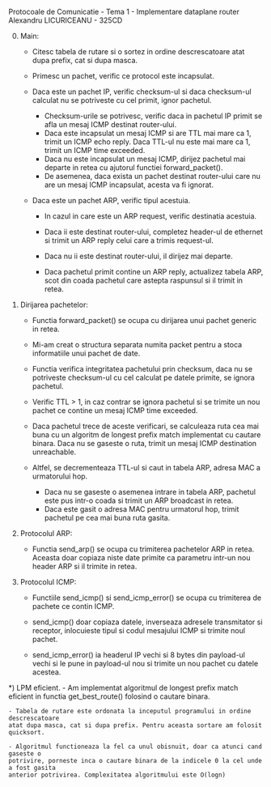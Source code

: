 Protocoale de Comunicatie - Tema 1 - Implementare dataplane router
Alexandru LICURICEANU - 325CD

0) Main:
	- Citesc tabela de rutare si o sortez in ordine descrescatoare atat dupa prefix,
	cat si dupa masca.
	- Primesc un pachet, verific ce protocol este incapsulat.
	
	- Daca este un pachet IP, verific checksum-ul si daca checksum-ul calculat nu se
	potriveste cu cel primit, ignor pachetul.
		- Checksum-urile se potrivesc, verific daca in pachetul IP primit se afla un
		mesaj ICMP destinat router-ului. 
		- Daca este incapsulat un mesaj ICMP si are TTL mai mare ca 1, trimit un ICMP
		echo reply. Daca TTL-ul nu este mai mare ca 1, trimit un ICMP time exceeded.
		- Daca nu este incapsulat un mesaj ICMP, dirijez pachetul mai departe in retea
		cu ajutorul functiei forward_packet().
		- De asemenea, daca exista un pachet destinat router-ului care nu are un mesaj
		ICMP incapsulat, acesta va fi ignorat.
		
	- Daca este un pachet ARP, verific tipul acestuia.
		- In cazul in care este un ARP request, verific destinatia acestuia.
		- Daca ii este destinat router-ului, completez header-ul de ethernet si trimit
		un ARP reply celui care a trimis request-ul.
		- Daca nu ii este destinat router-ului, il dirijez mai departe.
		
		- Daca pachetul primit contine un ARP reply, actualizez tabela ARP, scot din
		coada pachetul care astepta raspunsul si il trimit in retea.
		
1) Dirijarea pachetelor:
	- Functia forward_packet() se ocupa cu dirijarea unui pachet generic in retea.
	- Mi-am creat o structura separata numita packet pentru a stoca informatiile unui
	pachet de date.
	
	- Functia verifica integritatea pachetului prin checksum, daca nu se potriveste
	checksum-ul cu cel calculat pe datele primite, se ignora pachetul.
	- Verific TTL > 1, in caz contrar se ignora pachetul si se trimite un nou pachet
	ce contine un mesaj ICMP time exceeded.
	
	- Daca pachetul trece de aceste verificari, se calculeaza ruta cea mai buna cu un
	algoritm de longest prefix match implementat cu cautare binara. Daca nu se gaseste
	o ruta, trimit un mesaj ICMP destination unreachable.
	- Altfel, se decrementeaza TTL-ul si caut in tabela ARP, adresa MAC a urmatorului
	hop. 
		- Daca nu se gaseste o asemenea intrare in tabela ARP, pachetul este pus intr-o
		coada si trimit un ARP broadcast in retea.
		- Daca este gasit o adresa MAC pentru urmatorul hop, trimit pachetul pe cea mai
		buna ruta gasita.
		
2) Protocolul ARP:
	- Functia send_arp() se ocupa cu trimiterea pachetelor ARP in retea. Aceasta doar
	copiaza niste date primite ca parametru intr-un nou header ARP si il trimite in 
	retea.
	
3) Protocolul ICMP:
	- Functiile send_icmp() si send_icmp_error() se ocupa cu trimiterea de pachete ce
	contin ICMP.
	
	- send_icmp() doar copiaza datele, inverseaza adresele transmitator si receptor,
	inlocuieste tipul si codul mesajului ICMP si trimite noul pachet.
	- send_icmp_error() ia headerul IP vechi si 8 bytes din payload-ul vechi si le
	pune in payload-ul nou si trimite un nou pachet cu datele acestea.
	
*) LPM eficient.
	- Am implementat algoritmul de longest prefix match eficient in functia
	get_best_route() folosind o cautare binara.
	
	- Tabela de rutare este ordonata la inceputul programului in ordine descrescatoare
	atat dupa masca, cat si dupa prefix. Pentru aceasta sortare am folosit quicksort.
	
	- Algoritmul functioneaza la fel ca unul obisnuit, doar ca atunci cand gaseste o 
	potrivire, porneste inca o cautare binara de la indicele 0 la cel unde a fost gasita
	anterior potrivirea. Complexitatea algoritmului este O(logn)